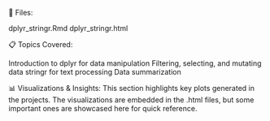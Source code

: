 📌 Files:

dplyr_stringr.Rmd
dplyr_stringr.html

📋 Topics Covered:

Introduction to dplyr for data manipulation
Filtering, selecting, and mutating data
stringr for text processing
Data summarization

📊 Visualizations & Insights:
This section highlights key plots generated in the projects. The visualizations are embedded in the .html files, but some important ones are showcased here for quick reference.


